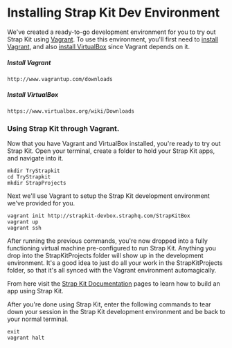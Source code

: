 # Installing Strap Kit Dev Environment

We've created a ready-to-go development environment for you to try out Strap Kit using [Vagrant](http://docs.vagrantup.com/v2/why-vagrant/index.html). To use this environment, you'll first need to [install Vagrant](http://www.vagrantup.com/downloads), and also [install VirtualBox](https://www.virtualbox.org/wiki/Downloads) since Vagrant depends on it.

##### Install Vagrant
```
http://www.vagrantup.com/downloads
```

##### Install VirtualBox
```
https://www.virtualbox.org/wiki/Downloads
```

### Using Strap Kit through Vagrant.

Now that you have Vagrant and VirtualBox installed, you're ready to try out Strap Kit. Open your terminal, create a folder to hold your Strap Kit apps, and navigate into it.
```
mkdir TryStrapkit
cd TryStrapkit
mkdir StrapProjects
```

<!---
Use Curl, Wget, or your favorite browser to grab a copy of the Strap Kit development environment.
```
curl -O http://strapkit-devbox.straphq.com/StrapKitBox
```

After downloading the environment, you may check that the file is not corrupt by generating an MD5 hash of your copy with our ours. Run MD5 on the development environment with the following line. The generated hash should match our expected result value.

##### MD5 StrapKitBox
```
md5 StrapKitBox
```

##### Expected MD5 Result Value
```
7456d1052325a038cd0fcf9b19506a76
```

Next we'll use Vagrant to setup the Strap Kit development environment we've provided for you.
```
vagrant init ./StrapKitBox
vagrant up
vagrant ssh
```
-->
Next we'll use Vagrant to setup the Strap Kit development environment we've provided for you.
```
vagrant init http://strapkit-devbox.straphq.com/StrapKitBox
vagrant up
vagrant ssh
```

After running the previous commands, you're now dropped into a fully functioning virtual machine pre-configured to run Strap Kit. Anything you drop into the StrapKitProjects folder will show up in the development environment. It's a good idea to just do all your work in the StrapKitProjects folder, so that it's all synced with the Vagrant environment automagically.

From here visit the [Strap Kit Documentation](https://docs.straphq.com/docs/flow) pages to learn how to build an app using Strap Kit.

After you're done using Strap Kit, enter the following commands to tear down your session in the Strap Kit development environment and be back to your normal terminal.
```
exit
vagrant halt
```
